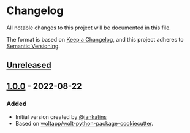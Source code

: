 # Changelog

All notable changes to this project will be documented in this file.

The format is based on [Keep a Changelog](https://keepachangelog.com/en/1.0.0/), and this project adheres
to [Semantic Versioning](https://semver.org/spec/v2.0.0.html).

## [Unreleased]

## [1.0.0] - 2022-08-22
### Added
- Initial version created by [@jankatins](https://github.com/jankatins)
- Based on [woltapp/wolt-python-package-cookiecutter](https://github.com/woltapp/wolt-python-package-cookiecutter).

[Unreleased]: https://github.com/jankatins/pr-workflow-example/compare/1.0.0...master
[1.0.0]: https://github.com/jankatins/pr-workflow-example/tree/1.0.0
